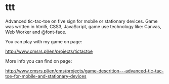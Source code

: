ttt
===

Advanced tic-tac-toe on five sign for mobile or  stationary devices.  Game was written  in html5, CSS3, JavaScript, game use technology like: Canvas, Web Worker and @font-face.

You can play with my game on page:

http://www.cmsrs.pl/en/projects/tictactoe

More info you can find on page:

http://www.cmsrs.pl/en/cms/projects/game-descrition---advanced-tic-tac-toe-for-mobile-and-stationary-devices
